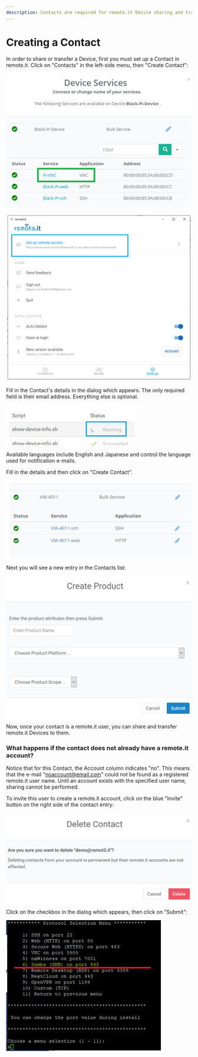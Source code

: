 ```yaml
---
description: Contacts are required for remote.it Device sharing and transfer.
---
```


# Creating a Contact

In order to share or transfer a Device, first you must set up a Contact in remote.it. Click on "Contacts" in the left-side menu, then "Create Contact":

![](../../.gitbook/assets/image%20%28366%29.png)

![](../../.gitbook/assets/image%20%28426%29.png)

Fill in the Contact's details in the dialog which appears.  The only required field is their email address. Everything else is optional.

![](../../.gitbook/assets/image%20%28119%29.png)

Available languages include English and Japanese and control the language used for notification e-mails.

Fill in the details and then click on "Create Contact".  

![](../../.gitbook/assets/image%20%28235%29.png)

Next you will see a new entry in the Contacts list:

![](../../.gitbook/assets/image%20%28102%29.png)

Now, once your contact is a remote.it user, you can share and transfer remote.it Devices to them.

### What happens if the contact does not already have a remote.it account?

Notice that for this Contact, the Account column indicates "no".  This means that the e-mail "noaccount@email.com" could not be found as a registered remote.it user name.  Until an account exists with the specified user name, sharing cannot be performed.

To invite this user to create a remote.it account, click on the blue "Invite" button on the right side of the contact entry:

![](../../.gitbook/assets/image%20%2884%29.png)

Click on the checkbox in the dialog which appears, then click on "Submit":

![](../../.gitbook/assets/image%20%2820%29.png)

